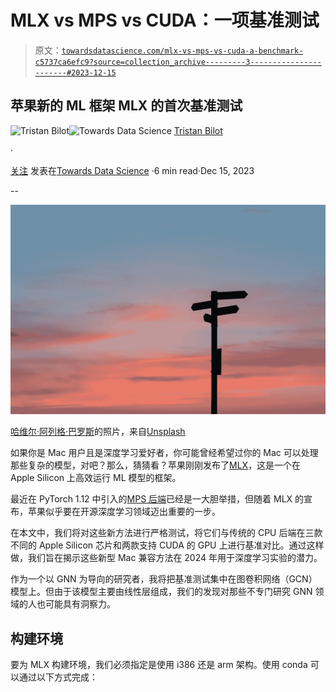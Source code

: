 # MLX vs MPS vs CUDA：一项基准测试

> 原文：[`towardsdatascience.com/mlx-vs-mps-vs-cuda-a-benchmark-c5737ca6efc9?source=collection_archive---------3-----------------------#2023-12-15`](https://towardsdatascience.com/mlx-vs-mps-vs-cuda-a-benchmark-c5737ca6efc9?source=collection_archive---------3-----------------------#2023-12-15)

## 苹果新的 ML 框架 MLX 的首次基准测试

[](https://tristanbilot.medium.com/?source=post_page-----c5737ca6efc9--------------------------------)![Tristan Bilot](https://tristanbilot.medium.com/?source=post_page-----c5737ca6efc9--------------------------------)[](https://towardsdatascience.com/?source=post_page-----c5737ca6efc9--------------------------------)![Towards Data Science](https://towardsdatascience.com/?source=post_page-----c5737ca6efc9--------------------------------) [Tristan Bilot](https://tristanbilot.medium.com/?source=post_page-----c5737ca6efc9--------------------------------)

·

[关注](https://medium.com/m/signin?actionUrl=https%3A%2F%2Fmedium.com%2F_%2Fsubscribe%2Fuser%2F2f664301d394&operation=register&redirect=https%3A%2F%2Ftowardsdatascience.com%2Fmlx-vs-mps-vs-cuda-a-benchmark-c5737ca6efc9&user=Tristan+Bilot&userId=2f664301d394&source=post_page-2f664301d394----c5737ca6efc9---------------------post_header-----------) 发表在[Towards Data Science](https://towardsdatascience.com/?source=post_page-----c5737ca6efc9--------------------------------) ·6 min read·Dec 15, 2023[](https://medium.com/m/signin?actionUrl=https%3A%2F%2Fmedium.com%2F_%2Fvote%2Ftowards-data-science%2Fc5737ca6efc9&operation=register&redirect=https%3A%2F%2Ftowardsdatascience.com%2Fmlx-vs-mps-vs-cuda-a-benchmark-c5737ca6efc9&user=Tristan+Bilot&userId=2f664301d394&source=-----c5737ca6efc9---------------------clap_footer-----------)

--

[](https://medium.com/m/signin?actionUrl=https%3A%2F%2Fmedium.com%2F_%2Fbookmark%2Fp%2Fc5737ca6efc9&operation=register&redirect=https%3A%2F%2Ftowardsdatascience.com%2Fmlx-vs-mps-vs-cuda-a-benchmark-c5737ca6efc9&source=-----c5737ca6efc9---------------------bookmark_footer-----------)![](img/e7da28e0049ecdc0858d1969c4856536.png)

[哈维尔·阿列格·巴罗斯](https://unsplash.com/@soymeraki?utm_source=medium&utm_medium=referral)的照片，来自[Unsplash](https://unsplash.com/?utm_source=medium&utm_medium=referral)

如果你是 Mac 用户且是深度学习爱好者，你可能曾经希望过你的 Mac 可以处理那些复杂的模型，对吧？那么，猜猜看？苹果刚刚发布了[MLX](https://ml-explore.github.io/mlx/build/html/index.html)，这是一个在 Apple Silicon 上高效运行 ML 模型的框架。

最近在 PyTorch 1.12 中引入的[MPS 后端](https://developer.apple.com/metal/pytorch/)已经是一大胆举措，但随着 MLX 的宣布，苹果似乎要在开源深度学习领域迈出重要的一步。

在本文中，我们将对这些新方法进行严格测试，将它们与传统的 CPU 后端在三款不同的 Apple Silicon 芯片和两款支持 CUDA 的 GPU 上进行基准对比。通过这样做，我们旨在揭示这些新型 Mac 兼容方法在 2024 年用于深度学习实验的潜力。

作为一个以 GNN 为导向的研究者，我将把基准测试集中在图卷积网络（GCN）模型上。但由于该模型主要由线性层组成，我们的发现对那些不专门研究 GNN 领域的人也可能具有洞察力。

## 构建环境

要为 MLX 构建环境，我们必须指定是使用 i386 还是 arm 架构。使用 conda 可以通过以下方式完成：
